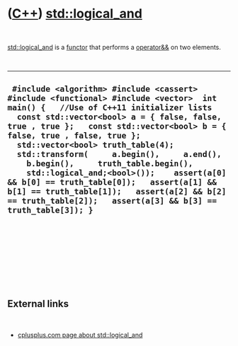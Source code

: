 
 

 

 

 

 

([C++](Cpp.md)) [std::logical\_and](CppLogical_and.md)
========================================================

 

[std::logical\_and](CppLogical_not.md) is a [functor](CppFunctor.md)
that performs a [operator&&](CppOperatorLogicalAnd.md) on two elements.

 

  -----------------------------------------------------------------------------------------------------------------------------------------------------------------------------------------------------------------------------------------------------------------------------------------------------------------------------------------------------------------------------------------------------------------------------------------------------------------------------------------------------------------------------------------------------------------------------------------------------
  ` #include <algorithm> #include <cassert> #include <functional> #include <vector>  int main() {   //Use of C++11 initializer lists   const std::vector<bool> a = { false, false, true , true };   const std::vector<bool> b = { false, true , false, true };    std::vector<bool> truth_table(4);   std::transform(     a.begin(),     a.end(),     b.begin(),     truth_table.begin(),     std::logical_and;<bool>());    assert(a[0] && b[0] == truth_table[0]);   assert(a[1] && b[1] == truth_table[1]);   assert(a[2] && b[2] == truth_table[2]);   assert(a[3] && b[3] == truth_table[3]); }`
  -----------------------------------------------------------------------------------------------------------------------------------------------------------------------------------------------------------------------------------------------------------------------------------------------------------------------------------------------------------------------------------------------------------------------------------------------------------------------------------------------------------------------------------------------------------------------------------------------------

 

 

 

 

 

External links
--------------

 

-   [cplusplus.com page about
    std::logical\_and](http://www.cplusplus.com/reference/std/functional/logical_and)

 

 

 

 

 

 

